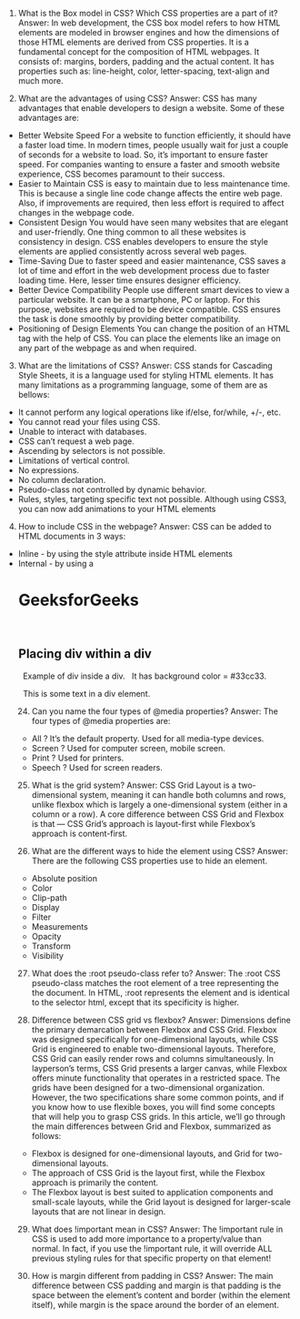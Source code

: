 1. What is the Box model in CSS?
Which CSS properties are a part of it?
Answer:
In web development, the CSS box model refers to how HTML elements are modeled in browser engines and how the dimensions of those HTML elements are derived from CSS properties. It is a fundamental concept for the composition of HTML webpages.
It consists of: margins, borders, padding and the actual content.
It has properties such as: line-height, color, letter-spacing, text-align and much more.

2. What are the advantages of using CSS?
Answer:
CSS has many advantages that enable developers to design a website. Some of these advantages are:
* Better Website Speed
For a website to function efficiently, it should have a faster load time. In modern times, people usually wait for just a couple of seconds for a website to load. So, it’s important to ensure faster speed. For companies wanting to ensure a faster and smooth website experience, CSS becomes paramount to their success.
* Easier to Maintain
CSS is easy to maintain due to less maintenance time. This is because a single line code change affects the entire web page. Also, if improvements are required, then less effort is required to affect changes in the webpage code.
* Consistent Design
You would have seen many websites that are elegant and user-friendly. One thing common to all these websites is consistency in design. CSS enables developers to ensure the style elements are applied consistently across several web pages.
* Time-Saving
Due to faster speed and easier maintenance, CSS saves a lot of time and effort in the web development process due to faster loading time. Here, lesser time ensures designer efficiency.
* Better Device Compatibility
People use different smart devices to view a particular website. It can be a smartphone, PC or laptop. For this purpose, websites are required to be device compatible. CSS ensures the task is done smoothly by providing better compatibility. 
* Positioning of Design Elements
You can change the position of an HTML tag with the help of CSS. You can place the elements like an image on any part of the webpage as and when required.

3. What are the limitations of CSS?
Answer:
CSS stands for Cascading Style Sheets, it is a language used for styling HTML elements.
It has many limitations as a programming language, some of them are as bellows:
* It cannot perform any logical operations like if/else, for/while, +/-, etc.
*  You cannot read your files using CSS.
*  Unable to interact with databases.
*  CSS can’t request a web page.
*  Ascending by selectors is not possible.
*  Limitations of vertical control.
*  No expressions.
*  No column declaration.
*  Pseudo-class not controlled by dynamic behavior.
*  Rules, styles, targeting specific text not possible.
Although using CSS3, you can now add animations to your HTML elements

4. How to include CSS in the webpage?
Answer:
CSS can be added to HTML documents in 3 ways:
* Inline - by using the style attribute inside HTML elements
* Internal - by using a <style> element in the <head>section
* External - by using a <link>element to link to an external CSS file
The most common way to add CSS, is to keep the styles in external CSS files.

5. What are the different types of Selectors in CSS?
Answer:
CSS selectors are used to "find" (or select) the HTML elements you want to style.
We can divide CSS selectors into five categories:
* Simple selectors (select elements based on name, id, class)
* Combinator selectors (select elements based on a specific relationship between them)
* Pseudo-class selectors (select elements based on a certain state)
* Pseudo-elements selectors (select and style a part of an element)
* Attribute selectors (select elements based on an attribute or attribute value)

6. What is a CSS Preprocessor? What are Sass, Less, and Stylus? Why do people use them?
Answer:
A CSS preprocessor is a program that lets you generate CSS from the preprocessor's own unique syntax.
There are many CSS preprocessors to choose from, however most CSS preprocessors will add some features that don't exist in pure CSS, such as mixin, nesting selector, inheritance selector, and so on. These features make the CSS structure more readable and easier to maintain.
LESS
LESS (which stands for Leaner Style Sheets) is a backward-compatible language extension for CSS. LESS follows a declarative styling pattern by nature. This implies that you specify what you want to see not how you want it to be done. This is mostly as a result of its similarities to functional programming which mostly makes it more readable and easier to understand. 
However, this also introduces some difficulty when implementing complex algorithm patterns. As the name implies, LESS is designed to enhance CSS in the leanest way possible with minimal extra features. These features are designed to intuitively follow regular CSS conventions, principles, and paradigms. 
The official LESS documentation quotes “because LESS looks just like CSS, learning it is a breeze.”
SASS
SASS, which stands for Syntactically Awesome Style Sheets. It is equally designed to be compatible with all versions of CSS. It follows an imperative styling pattern which implies that you get to specify how things get done. 
SASS has a wider range of functionalities and features that enable developers to do amazing things and implement very complex algorithms with lesser difficulty. However, this comes at the expense of maintaining a CSS-like look all-round. 
At some point, it tends to feel a lot more like a programming language than a styling language and this makes it more difficult for people (e.g designers) without a programming background to quickly get up to speed with.
STYLUS
Stylus offers a bit more expressiveness while maintaining a much more concise syntax. People with Python backgrounds will very much resonate with its non-curly braced syntax of indentation. However, this is a purely optional feature and one could still stick to the regular CSS syntax. 
It shares striking similarities with LESS, but it has an imperative syntax like SASS. Stylus thrives over SASS and LESS in its support of seamless mixins.

7. What is VH/VW (viewport height/viewport width) in CSS?
VH stands for viewport height and VW is for viewport width. Hence, setting an element to a width value of 50vw means that the element will have a width that’s 50% of the viewport size, and this stays true when the viewport is resized.

8. Difference between reset vs normalize CSS?. How do they differ?
Answer:
Reset CSS: CSS resets aim to remove all built-in browser styling. For example margins, paddings, font-sizes of all elements are reset to be the same. 
Normalize CSS: Normalize CSS aims to make built-in browser styling consistent across browsers. It also corrects bugs for common browser dependencies.

9. What is the difference between inline, inline-block, and block?
Answer:
* An inline element has no line break before or after it, and it tolerates HTML elements next to it.

* A block element has some whitespace above and below it and does not tolerate any HTML elements next to it.

* An inline-block element is placed as an inline element (on the same line as adjacent content), but it behaves as a block element.

10. Is it important to test the webpage in different browsers?
Answer:
Websites are created to run or to be seen in the browsers. They are created to have a good interaction between a developer and a client or a developer to its readers. That’s why in order to gain trust in our clients or to our target market, we should be sure of its consistency and accuracy. Because if one problem occurs to our website, we cannot explain ourselves to all of the people viewing the website real time. And if they encountered an error while reviewing our work, they will just lose their focus on the website at all.
It is very important to check your website in multiple web browsers from an external source. Have you ever noticed that your website looks different on someone else’s computer from outside of your office? Your website might look just fine in Chrome; however, it may look disastrous in Internet Explorer and vice-versa. You have no control over which browser your visitor chooses to use when visiting your website.
The different ways each web browser interprets CSS, HTML, XHTML, and browser plug-ins causes the differences in page display. The browser is a mini operating system that is doing multiple tasks. Browsers offer many new ways of navigating and visualizing your website and the web. The more we ask browsers to do on your website, the slower they become. It is critical in today’s competitive and increasingly global Internet world to know your website’s load times and how your website looks on different types of browsers.

11. What are Pseudo elements and Pseudo classes?
Answer:
Basically a pseudo-class is a selector that assists in the selection of something that cannot be expressed by a simple selector e.g :hover . A pseudo-element however allows us to create items that do not normally exist in the document tree e.g ::after .

12. How do you specify units in the CSS?. What are the different ways to do it?
Answer:
There are different ways to specify units in CSS like px, em, pt, percentage (%). px(Pixel) gives fine-grained control and maintains alignment because 1 px or multiple of 1 px is guaranteed to look sharp. px is not cascade. em maintains relative size. you can have responsive fonts. Em, will cascade 1em is equal to the current font-size of the element or the browser default. If u sent font-size to 16px then 1em = 16px. The common practice is to set default body font-size to 62.5% (equal to 10px).
pt(point) are traditionally used in print. 1pt = 1/72 inch and it is a fixed-size unit.
%(percentage) sets font-size relative to the font size of the body. Hence, you have to set the font-size of the body to a reasonable size.

13. Does margin-top or margin-bottom have an effect on inline elements?
Answer:
No, it doesn’t affect the inline elements. Inline elements flow with the contents of the page.

14. What property is used for changing the font face?
Answer:
The font-family property is used to change the face of a font. The font-style property is used to make a font italic or oblique. The font-variant property is used to create a small-caps effect.

15. What are the differences between adaptive design and responsive design?
Answer:
Responsive Design:
In this design web designers design the user interface of a website in such a manner that whatever device you are using you can access comfortably web page. if we use a web page on the laptop then it splits in large view but if you use the same web page on mobile then it synchronizes itself. web designers simply design it by using only HTML & CSS. designer works with the developer for a better user experience.
Adaptive Design:
In this design web designers design the user interface of a website in such a manner that it creates different layouts of the web page for the different devices. so based on the screen size of the device it loads that layout of the page. it creates the different layouts for different devices like screen size as for 320px, 480px, 760px, 960px, 1200px, 1600px. for different sizes of mobile screens, tablet screens, and many more devices it depicts the size of layouts of the screen and displays the content of the page. web designers have to work more because they have to develop six different pages.

16. How are the CSS selectors matched against the elements by the browser?
Answer:
Browsers read your CSS selectors from right to left. That means that in the selector ul > li a[title=”home”] the first thing thing interpreted is a[title=”home”]. This first part is also referred to as the “key selector” in that ultimately, it is the element being selected.
#main-nav > li { }
If you start by just matching the rightmost part of the selector against your element, then chances are it won’t match and you’re done. If it does match, you have to do more work, but only proportional to your tree depth, which is not that big in most cases.
On the other hand, if you start by matching the leftmost part of the selector… what do you match it against? You have to start walking the DOM, looking for nodes that might match it. Just discovering that there’s nothing matching that leftmost part might take a page a while so browsers match from the right; it gives an obvious starting point and lets you get rid of most of the candidate selectors very quickly.

17. How is border-box different from content-box?
Answer:
* content-box: The width & height of the element only include the content. In other words, the border, padding and margin aren’t part of the width or height. This is the default value.
* border-box: The padding and border are included in the width and height.

18. How is opacity specified in CSS3?
Answer:
The CSS opacity property is used to specify the transparency of an element. In simple word, you can say that it specifies the clarity of the image. 
In technical terms, Opacity is defined as degree in which light is allowed to travel through an object.
Opacity setting is applied uniformly across the entire object and the opacity value is defined in term of digital value less than 1. The lesser opacity value displays the greater opacity. Opacity is not inherited.

19. Why should we use float property in CSS?
Answer:
We use Float in CSS when we want to place a particular content or an image either to left or the right.
If you want to align 2 or more elements next to each other horizontally (which are not inline elements), then you can use float:left or float:right depending on your requirements.
if you use float, after the floated elements, it is always better to have a element with clear:both property. otherwise the container element may act weirdly.
After the arrival of flexbox, float property is not that useful. but it will be useful in some situations where flexbox won’t work.

20. What is a z-index, how does it function?
Answer:
The z-index Css property sets the z-order of a positioned element and its descendants or flex items. Overlapping elements with a larger z-index cover those with a smaller one.
The z-index property in CSS controls the vertical stacking order of elements that overlap. As in, which one appears as if it is physically closer to you. z-index only affects elements that have a position value other than static(the default).

21. What are the properties of flexbox?
Answer:
The flex container properties are:
* flex-direction
* flex-wrap
* flex-flow
* justify-content
* align-items
* align-content

22. What is cascading in CSS?
Answer:
Cascading means pouring down in steps or adding in steps. Style sheets contains codes for styling a html element. And the manner in which the codes are written in style sheet is in the cascading fashion. Or simply, back to back codes in layers for each html element of a html page in style sheet make the cascading style sheet.

23. How to center align a div inside another div?
Answer:
This example describes how we can place a div inside another div.
<!DOCTYPE html>
<html>
<metaname="viewport"content="width=device-width, initial-scale=1.0">
<head>
<title>Placing div within a div</title>
<style>
h1 {  
     color:green; 
     text-size:2vw; 
     padding-left : 47px;  
   } 
h2 {  
     padding-left: 35px; 
     text-size:1vw;  
    }  
</style>  
</head>
<body>
<h1>GeeksforGeeks</h1>  
<h2>Placing div within a div</h2>
<divstyle="background-color:#4dff4d;width:20%;text-align:center;padding:7px;">
<divstyle="background-color:#33cc33;width:50%;text-align:center;padding:2px;">
  <h3style="font-size:2vw;">Example of div inside a div.</h3>
  <pstyle="font-size:2vw;">It has background color = #33cc33.</p>
  <pstyle="font-size:2vw;">This is some text in a div element.</p>
</div>
</div>
</body>
</html>


24. Can you name the four types of @media properties?
Answer:
The four types of @media properties are:
* All ? It’s the default property. Used for all media-type devices.
* Screen ? Used for computer screen, mobile screen.
* Print ? Used for printers.
* Speech ? Used for screen readers.

25. What is the grid system?
Answer:
CSS Grid Layout is a two-dimensional system, meaning it can handle both columns and rows, unlike flexbox which is largely a one-dimensional system (either in a column or a row). A core difference between CSS Grid and Flexbox is that — CSS Grid’s approach is layout-first while Flexbox’s approach is content-first.

26. What are the different ways to hide the element using CSS?
Answer:
There are the following CSS properties use to hide an element.
* Absolute position
* Color
* Clip-path
* Display
* Filter
* Measurements
* Opacity
* Transform
* Visibility

27. What does the :root pseudo-class refer to?
Answer:
The :root CSS pseudo-class matches the root element of a tree representing the the document. In HTML, :root represents the <html> element and is identical to the selector html, except that its specificity is higher.

28. Difference between CSS grid vs flexbox?
Answer:
Dimensions define the primary demarcation between Flexbox and CSS Grid. Flexbox was designed specifically for one-dimensional layouts, while CSS Grid is engineered to enable two-dimensional layouts. Therefore, CSS Grid can easily render rows and columns simultaneously.
In layperson’s terms, CSS Grid presents a larger canvas, while Flexbox offers minute functionality that operates in a restricted space. The grids have been designed for a two-dimensional organization.
However, the two specifications share some common points, and if you know how to use flexible boxes, you will find some concepts that will help you to grasp CSS grids.
In this article, we’ll go through the main differences between Grid and Flexbox, summarized as follows:
* Flexbox is designed for one-dimensional layouts, and Grid for two-dimensional layouts.
* The approach of CSS Grid is the layout first, while the Flexbox approach is primarily the content.
* The Flexbox layout is best suited to application components and small-scale layouts, while the Grid layout is designed for larger-scale layouts that are not linear in design.

29. What does !important mean in CSS?
Answer:
The !important rule in CSS is used to add more importance to a property/value than normal.
In fact, if you use the !important rule, it will override ALL previous styling rules for that specific property on that element!

30. How is margin different from padding in CSS?
Answer:
The main difference between CSS padding and margin is that padding is the space between the element’s content and border (within the element itself), while margin is the space around the border of an element.

